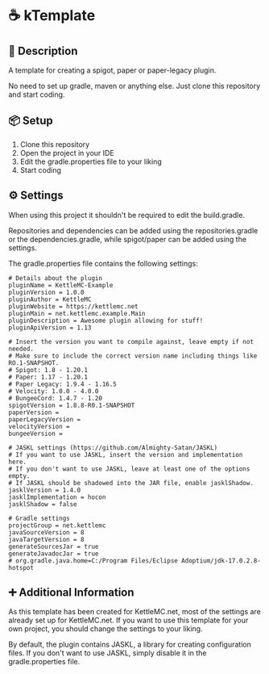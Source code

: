 # ☕ kTemplate

## 📝 Description
A template for creating a spigot, paper or paper-legacy plugin.

No need to set up gradle, maven or anything else. Just clone this repository and start coding.

## 📦 Setup
1. Clone this repository
2. Open the project in your IDE
3. Edit the gradle.properties file to your liking
4. Start coding

## ⚙ Settings
When using this project it shouldn't be required to edit the build.gradle.

Repositories and dependencies can be added using the repositories.gradle or the dependencies.gradle, while spigot/paper can be added using the settings.

The gradle.properties file contains the following settings:
```properties
# Details about the plugin
pluginName = KettleMC-Example
pluginVersion = 1.0.0
pluginAuthor = KettleMC
pluginWebsite = https://kettlemc.net
pluginMain = net.kettlemc.example.Main
pluginDescription = Awesome plugin allowing for stuff!
pluginApiVersion = 1.13

# Insert the version you want to compile against, leave empty if not needed.
# Make sure to include the correct version name including things like RO.1-SNAPSHOT.
# Spigot: 1.8 - 1.20.1
# Paper: 1.17 - 1.20.1
# Paper Legacy: 1.9.4 - 1.16.5
# Velocity: 1.0.0 - 4.0.0
# BungeeCord: 1.4.7 - 1.20
spigotVersion = 1.8.8-R0.1-SNAPSHOT
paperVersion =
paperLegacyVersion =
velocityVersion =
bungeeVersion =

# JASKL settings (https://github.com/Almighty-Satan/JASKL)
# If you want to use JASKL, insert the version and implementation here.
# If you don't want to use JASKL, leave at least one of the options empty.
# If JASKL should be shadowed into the JAR file, enable jasklShadow.
jasklVersion = 1.4.0
jasklImplementation = hocon
jasklShadow = false

# Gradle settings
projectGroup = net.kettlemc
javaSourceVersion = 8
javaTargetVersion = 8
generateSourcesJar = true
generateJavadocJar = true
# org.gradle.java.home=C:/Program Files/Eclipse Adoptium/jdk-17.0.2.8-hotspot
```

## ➕ Additional Information
As this template has been created for KettleMC.net, most of the settings are already set up for KettleMC.net. If you want to use this template for your own project, you should change the settings to your liking.

By default, the plugin contains JASKL, a library for creating configuration files. If you don't want to use JASKL, simply disable it in the gradle.properties file.